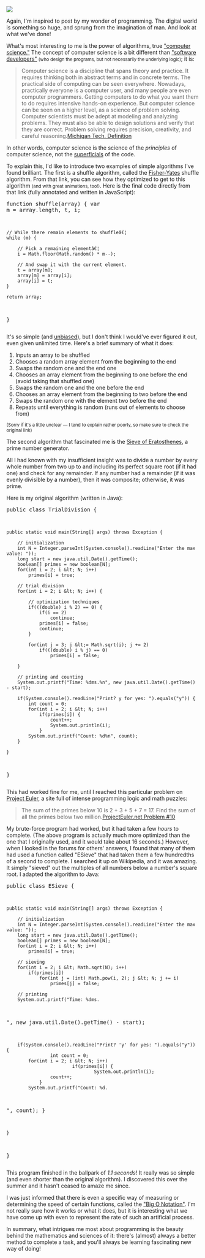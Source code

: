 <img class="half postImageRight" src="https://upload.wikimedia.org/wikipedia/commons/b/b9/Sieve_of_Eratosthenes_animation.gif"><p>Again, I'm inspired to post by my wonder of programming. The digital world is something so huge, and sprung from the imagination of man. And look at what we've done!</p><p>What's most interesting to me is the power of algorithms, true <a href="https://www.cs.mtu.edu/~john/whatiscs.html">"computer science."</a> The concept of computer science is a bit different than <a href="http://www.davidbudden.com/degrees-demystified-1/">"software developers"</a> <small>(who design the programs, but not necessarily the underlying logic)</small>; it is:</p><blockquote class="quote"><span class="quoted">Computer science is a discipline that spans theory and practice. It requires thinking both in abstract terms and in concrete terms. The practical side of computing can be seen everywhere. Nowadays, practically everyone is a computer user, and many people are even computer programmers. Getting computers to do what you want them to do requires intensive hands-on experience. But computer science can be seen on a higher level, as a science of problem solving. Computer scientists must be adept at modeling and analyzing problems. They must also be able to design solutions and verify that they are correct. Problem solving requires precision, creativity, and careful reasoning.</span><span class="author"><a href="https://www.cs.mtu.edu/~john/whatiscs.html">Michigan Tech. Definition</a></span></blockquote><p>In other words, computer science is the science of the <em>principles</em> of computer science, not the <a href="https://en.wiktionary.org/wiki/superficial#Noun">superficials</a> of the code.</p><p>To explain this, I'd like to introduce two examples of simple algorithms I've found brilliant. The first is a shuffle algorithm, called the <a href="http://bost.ocks.org/mike/shuffle/">Fisher-Yates</a> shuffle algorithm. From that link, you can see how they optimized to get to this algorithm <small>(and with great animations, too!)</small>. Here is the final code directly from that link (fully annotated and written in JavaScript):</p><pre class="brush:jscript">function shuffle(array) {
	var m = array.length, t, i;

	// While there remain elements to shuffleâ€¦
	while (m) {

		// Pick a remaining elementâ€¦
		i = Math.floor(Math.random() * m--);

		// And swap it with the current element.
		t = array[m];
		array[m] = array[i];
		array[i] = t;
	}

	return array;
}</pre><p>It's so simple (and <a href="http://blog.codinghorror.com/the-danger-of-naivete/">unbiased</a>), but I don't think I would've ever figured it out, even given unlimited time. Here's a brief summary of what it does:<ol><li>Inputs an array to be shuffled</li><li>Chooses a random array element from the beginning to the end</li><li>Swaps the random one and the end one</li><li>Chooses an array element from the beginning to one before the end (avoid taking that shuffled one)</li><li>Swaps the random one and the one before the end</li><li>Chooses an array element from the beginning to two before the end</li><li>Swaps the random one with the element two before the end</li><li>Repeats until everything is random (runs out of elements to choose from)</li></ol><small>(Sorry if it's a little unclear &mdash; I tend to explain rather poorly, so make sure to check the original link)</small></p><p>The second algorithm that fascinated me is the <a href="https://en.wikipedia.org/wiki/Sieve_of_Eratosthenes">Sieve of Eratosthenes</a>, a prime number generator.</p><p>All I had known with my insufficient insight was to divide a number by every whole number from two up to and including its perfect square root (if it had one) and check for any remainder. If any number had a remainder (if it was evenly divisible by a number), then it was composite; otherwise, it was prime.</p>Here is my original algorithm (written in Java):</p><pre class="brush:java">public class TrialDivision {

	public static void main(String[] args) throws Exception {

		// initialization
		int N = Integer.parseInt(System.console().readLine("Enter the max value: "));
		long start = new java.util.Date().getTime();
		boolean[] primes = new boolean[N];
		for(int i = 2; i &lt; N; i++)
			primes[i] = true;

		// trial division
		for(int i = 2; i &lt; N; i++) {

			// optimization techniques
			if(((double) i % 2) == 0) {
				if(i == 2)
					continue;
				primes[i] = false;
				continue;
			}

			for(int j = 3; j &lt;= Math.sqrt(i); j += 2)
				if(((double) i % j) == 0)
					primes[i] = false;

		}

		// printing and counting
		System.out.printf("Time: %dms.%n", new java.util.Date().getTime() - start);

		if(System.console().readLine("Print? y for yes: ").equals("y")) {
			int count = 0;
			for(int i = 2; i &lt; N; i++)
				if(primes[i]) {
					count++;
					System.out.println(i);
				}
			System.out.printf("Count: %d%n", count);
		}

	}

}</pre><p>This had worked fine for me, until I reached this particular problem on <a href="http://www.projecteuler.net">Project Euler</a>, a site full of intense programming logic and math puzzles: </p><blockquote class="quote"><span class="quoted">The sum of the primes below 10 is 2 + 3 + 5 + 7 = 17. Find the sum of all the primes below two million.</span><span class="author"><a href="https://projecteuler.net/problem=10">ProjectEuler.net Problem #10</a></span></blockquote><p>My brute-force program had worked, but it had taken a few <em>hours</em> to complete. (The above program is actually much more optimized than the one that I originally used, and it would take about 16 seconds.) However, when I looked in the forums for others' answers, I found that many of them had used a function called "ESieve" that had taken them a few hundredths of a second to complete. I searched it up on Wikipedia, and it was amazing. It simply "sieved" out the multiples of all numbers below a number's square root. I adapted the algorithm to Java:</p><pre class="brush:java">public class ESieve {

	public static void main(String[] args) throws Exception {

		// initialization
		int N = Integer.parseInt(System.console().readLine("Enter the max value: "));
		long start = new java.util.Date().getTime();
		boolean[] primes = new boolean[N];
		for(int i = 2; i &lt; N; i++)
			primes[i] = true;

		// sieving
		for(int i = 2; i &lt; Math.sqrt(N); i++)
			if(primes[i])
				for(int j = (int) Math.pow(i, 2); j &lt; N; j += i)
					primes[j] = false;

		// printing
		System.out.printf("Time: %dms.
", new java.util.Date().getTime() - start);

		if(System.console().readLine("Print? 'y' for yes: ").equals("y")) {
	                int count = 0;
			for(int i = 2; i &lt; N; i++)
        	                if(primes[i]) {
                	                System.out.println(i);
					count++;
				}
			System.out.printf("Count: %d.
", count);
		}

	}

}</pre><p>This program finished in the ballpark of <em>1.1 seconds</em>! It really was so simple (and even shorter than the original algorithm). I discovered this over the summer and it hasn't ceased to amaze me since.</p><p>I was just informed that there is even a specific way of measuring or determining the speed of certain functions, called the <a href="https://en.wikipedia.org/wiki/Big_O_notation">"Big O Notation"</a>. I'm not really sure how it works or what it does, but it is interesting what we have come up with even to represent the rate of such an artificial process.</p><p>In summary, what intrigues me most about programming is the beauty behind the mathematics and sciences of it: there's (almost) always a better method to complete a task, and you'll always be learning fascinating new way of doing!</p>